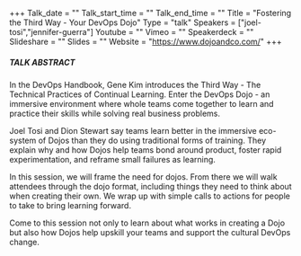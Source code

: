 +++
Talk_date = ""
Talk_start_time = ""
Talk_end_time = ""
Title = "Fostering the Third Way - Your DevOps Dojo"
Type = "talk"
Speakers = ["joel-tosi","jennifer-guerra"]
Youtube = ""
Vimeo = ""
Speakerdeck = ""
Slideshare = ""
Slides = ""
Website = "https://www.dojoandco.com/"
+++

##### TALK ABSTRACT

In the DevOps Handbook, Gene Kim introduces the Third Way - The Technical Practices of Continual Learning. Enter the DevOps Dojo - an immersive environment where whole teams come together to learn and practice their skills while solving real business problems.

Joel Tosi and Dion Stewart say teams learn better in the immersive eco-system of Dojos than they do using traditional forms of training. They explain why and how Dojos help teams bond around product, foster rapid experimentation, and reframe small failures as learning.

In this session, we will frame the need for dojos. From there we will walk attendees through the dojo format, including things they need to think about when creating their own. We wrap up with simple calls to actions for people to take to bring learning forward.

Come to this session not only to learn about what works in creating a Dojo but also how Dojos help upskill your teams and support the cultural DevOps change.